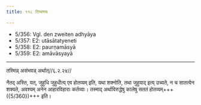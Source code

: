 ```yaml
---
title: ११८ टिप्पणयः

---
```

- 5/356: Vgl. den zweiten adhyāya
- 5/357: E2: utāsātatyeneti
- 5/358: E2: paurṇamāsyā
- 5/359: E2: amāvāsyayā

____________________________________________


तस्मिन्न् असंभवन्न् अर्थात्//६.२.२४//

नैतद् अस्ति, यत्, जुहुधि जुहुधीत्य् एव होतव्यम् इति, यथा शक्नोति, तथा जुहुयाद् इत्य् उच्यते, न च सातत्येन शक्यते, अवश्यम् अनेन आहारविहाराः कर्तव्याः। तस्माद् अर्थाविरुद्धेषु कालेषु सततं होतव्यम्+++({5/360})+++ इति।
